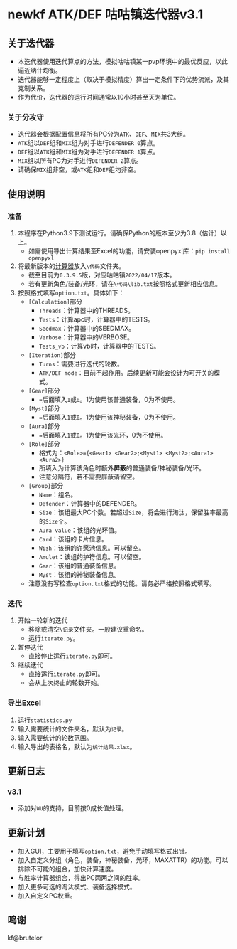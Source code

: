 # newkf ATK/DEF 咕咕镇迭代器v3.1
## 关于迭代器
+ 本迭代器使用迭代算点的方法，模拟咕咕镇某一pvp环境中的最优反应，以此逼近纳什均衡。
+ 迭代器能够一定程度上（取决于模拟精度）算出一定条件下的优势流派，及其克制关系。
+ 作为代价，迭代器的运行时间通常以10小时甚至天为单位。
### 关于分攻守
+ 迭代器会根据配置信息将所有PC分为`ATK`、`DEF`、`MIX`共3大组。
+ `ATK`组以`DEF`组和`MIX`组为对手进行`DEFENDER 0`算点。
+ `DEF`组以`ATK`组和`MIX`组为对手进行`DEFENDER 1`算点。
+ `MIX`组以所有PC为对手进行`DEFENDER 2`算点。
+ 请确保`MIX`组非空，或`ATK`组和`DEF`组均非空。

## 使用说明
### 准备
1. 本程序在Python3.9下测试运行。请确保Python的版本至少为3.8（估计）以上。
    + 如需使用导出计算结果至Excel的功能，请安装openpyxl库：`pip install openpyxl`
2. 将最新版本的[计算器](https://bbs.9shenmi.com/read.php?fid=86&tid=807309&sf=407)放入`\代码`文件夹。
    + 截至目前为`0.3.9.5`版，对应咕咕镇`2022/04/17`版本。
    + 若有更新角色/装备/光环，请在`\代码\lib.txt`按照格式更新相应信息。
3. 按照格式填写`option.txt`。具体如下：
    + `[Calculation]`部分
        + `Threads`：计算器中的THREADS。
        + `Tests`：计算apc时，计算器中的TESTS。
        + `Seedmax`：计算器中的SEEDMAX。
        + `Verbose`：计算器中的VERBOSE。
        + `Tests_vb`：计算vb时，计算器中的TESTS。
    + `[Iteration]`部分
        + `Turns`：需要进行迭代的轮数。
        + `ATK/DEF mode`：目前不起作用。后续更新可能会设计为可开关的模式。
    + `[Gear]`部分
        + `=`后面填入`1`或`0`。1为使用该普通装备，0为不使用。
    + `[Myst]`部分
        + `=`后面填入`1`或`0`。1为使用该神秘装备，0为不使用。
    + `[Aura]`部分
        + `=`后面填入`1`或`0`。1为使用该光环，0为不使用。
    + `[Role]`部分
        + 格式为：`<Role>={<Gear1> <Gear2>;<Myst1> <Myst2>;<Aura1> <Aura2>}`
        + 所填入为计算该角色时额外**屏蔽**的普通装备/神秘装备/光环。
        + 注意分隔符，若不需要屏蔽请留空。
    + `[Group]`部分
        + `Name`：组名。
        + `Defender`：计算器中的DEFENDER。
        + `Size`：该组最大PC个数。若超过`Size`，将会进行淘汰，保留胜率最高的`Size`个。
        + `Aura value`：该组的光环值。
        + `Card`：该组的卡片信息。
        + `Wish`：该组的许愿池信息。可以留空。
        + `Amulet`：该组的护符信息。可以留空。
        + `Gear`：该组的普通装备信息。
        + `Myst`：该组的神秘装备信息。
    + 注意没有写检查`option.txt`格式的功能。请务必严格按照格式填写。
### 迭代
1. 开始一轮新的迭代
    + 移除或清空`\记录`文件夹。一般建议重命名。
    + 运行`iterate.py`。
2. 暂停迭代
    + 直接停止运行`iterate.py`即可。
3. 继续迭代
    + 直接运行`iterate.py`即可。
    + 会从上次终止的轮数开始。
### 导出Excel
1. 运行`statistics.py`
2. 输入需要统计的文件夹名，默认为`记录`。
3. 输入需要统计的轮数范围。
4. 输入导出的表格名，默认为`统计结果.xlsx`。

## 更新日志
### v3.1
+ 添加对`WU`的支持，目前按0成长值处理。

## 更新计划
+ 加入GUI，主要用于填写`option.txt`，避免手动填写格式出错。
+ 加入自定义分组（角色，装备，神秘装备，光环，MAXATTR）的功能。可以排除不可能的组合，加快计算速度。
+ 与胜率计算器组合，得出PC两两之间的胜率。
+ 加入更多可选的淘汰模式、装备选择模式。
+ 加入自定义PC权重。

## 鸣谢
kf@brutelor
